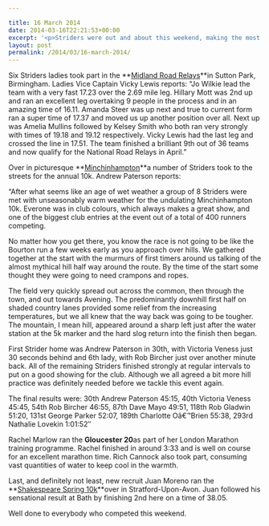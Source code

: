 ```yaml
---

title: 16 March 2014
date: 2014-03-16T22:21:53+00:00
excerpt: '<p>Striders were out and about this weekend, making the most of the early Spring sunshine is a series of races across the country. The Striders Ladies led the way, finishing 9th in the Midland Road Relays and qualifying for the Nationals in April. Meanwhile, a groupp of Striders (pictures below) headed for Minchinhampton.</p>'
layout: post
permalink: /2014/03/16-march-2014/
---
```

Six Striders ladies took part in the **<a href="http://www.race-results.co.uk/results/2014/mw614.pdf" target="_blank" rel="nofollow">Midland Road Relays</a>**in Sutton Park, Birmingham. Ladies Vice Captain Vicky Lewis reports: &#8220;Jo Wilkie lead the team with a very fast 17.23 over the 2.69 mile leg. Hillary Mott was 2nd up and ran an excellent leg overtaking 9 people in the process and in an amazing time of 16.11. Amanda Steer was up next and true to current form ran a super time of 17.37 and moved us up another position over all. Next up was Amelia Mullins followed by Kelsey Smith who both ran very strongly with times of 19.18 and 19.12 respectively. Vicky Lewis had the last leg and crossed the line in 17.51. The team finished a brilliant 9th out of 36 teams and now qualify for the National Road Relays in April.&#8221;

Over in picturesque **<a href="http://iamoutdoors.co.uk/cotswold-allrunners-events/minchinhampton10k/minchinhampton-10k-results-2009-1012/" target="_blank" rel="nofollow">Minchinhampton</a>**a number of Striders took to the streets for the annual 10k. Andrew Paterson reports:

&#8220;After what seems like an age of wet weather a group of 8 Striders were met with unseasonably warm weather for the undulating Minchinhampton 10k. Everone was in club colours, which always makes a great show, and one of the biggest club entries at the event out of a total of 400 runners competing.

No matter how you get there, you know the race is not going to be like the Bourton run a few weeks early as you approach over hills. We gathered together at the start with the murmurs of first timers around us talking of the almost mythical hill half way around the route. By the time of the start some thought they were going to need crampons and ropes.

The field very quickly spread out across the common, then through the town, and out towards Avening. The predominantly downhill first half on shaded country lanes provided some relief from the increasing temperatures, but we all knew that the way back was going to be tougher. The mountain, I mean hill, appeared around a sharp left just after the water station at the 5k marker and the hard slog return into the finish then began.

First Strider home was Andrew Paterson in 30th, with Victoria Veness just 30 seconds behind and 6th lady, with Rob Bircher just over another minute back. All of the remaining Striders finished strongly at regular intervals to put on a good showing for the club. Although we all agreed a bit more hill practice was definitely needed before we tackle this event again.

The final results were: 30th Andrew Paterson 45:15, 40th Victoria Veness 45:45, 54th Rob Bircher 46:55, 87th Dave Mayo 49:51, 118th Rob Gladwin 51:20, 131st George Parker 52:07, 189th Charlotte Oâ€™Brien 55:38, 293rd Nathalie Lovekin 1:01:52&#8243;

Rachel Marlow ran the **Gloucester 20**as part of her London Marathon training programme. Rachel finished in around 3:33 and is well on course for an excellent marathon time. Rich Cannock also took part, consuming vast quantities of water to keep cool in the warmth.

Last, and definitely not least, new recruit Juan Moreno ran the **<a href="http://www.stuweb.co.uk/race/GM" target="_blank" rel="nofollow">Shakespeare Spring 10k</a>**over in Stratford-Upon-Avon. Juan followed his sensational result at Bath by finishing 2nd here on a time of 38.05.

Well done to everybody who competed this weekend.</p>